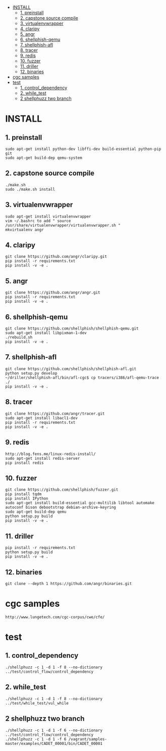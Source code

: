 <!-- TOC -->

- [INSTALL](#install)
	- [1. preinstall](#1-preinstall)
	- [2. capstone source compile](#2-capstone-source-compile)
	- [3. virtualenvwrapper](#3-virtualenvwrapper)
	- [4. claripy](#4-claripy)
	- [5. angr](#5-angr)
	- [6. shellphish-qemu](#6-shellphish-qemu)
	- [7. shellphish-afl](#7-shellphish-afl)
	- [8. tracer](#8-tracer)
	- [9. redis](#9-redis)
	- [10. fuzzer](#10-fuzzer)
	- [11. driller](#11-driller)
	- [12. binaries](#12-binaries)
- [cgc samples](#cgc-samples)
- [test](#test)
	- [1. control_dependency](#1-control_dependency)
	- [2. while_test](#2-while_test)
	- [2 shellphuzz two branch](#2-shellphuzz-two-branch)

<!-- /TOC -->

# INSTALL

## 1. preinstall  
	sudo apt-get install python-dev libffi-dev build-essential python-pip git  
	sudo apt-get build-dep qemu-system  
## 2. capstone source compile  
	./make.sh  
	sudo ./make.sh install  
## 3. virtualenvwrapper
	sudo apt-get install virtualenvwrapper  
	vim ~/.bashrc to add " source /usr/share/virtualenvwrapper/virtualenvwrapper.sh "  
	mkvirtualenv angr  
## 4. claripy  
	git clone https://github.com/angr/claripy.git  
	pip install -r requirements.txt  
	pip install -v -e .

## 5. angr  
	git clone https://github.com/angr/angr.git  
	pip install -r requirements.txt  
	pip install -v -e .

## 6. shellphish-qemu  
	git clone https://github.com/shellphish/shellphish-qemu.git  
	sudo apt-get install libpixman-1-dev  
	./rebuild.sh  
	pip install -v -e . 

## 7. shellphish-afl  
	git clone https://github.com/shellphish/shellphish-afl.git  
	python setup.py develop  
	~/driller/shellphish-afl/bin/afl-cgc$ cp tracers/i386/afl-qemu-trace ./  
	pip install -v -e .

## 8. tracer  
	git clone https://github.com/angr/tracer.git  
	sudo apt-get install libacl1-dev  
	pip install -r requirements.txt  
	pip install -v -e .  
 
## 9. redis  
	http://blog.fens.me/linux-redis-install/  
	sudo apt-get install redis-server  
	pip install redis  

## 10. fuzzer  
	git clone https://github.com/shellphish/fuzzer.git  
	pip install tqdm  
	pip install IPython  
	sudo apt-get install build-essential gcc-multilib libtool automake autoconf bison debootstrap debian-archive-keyring  
	sudo apt-get build-dep qemu  
	python setup.py build  
	pip install -v -e .  
## 11. driller  
	pip install -r requirements.txt  
	python setup.py build  
	pip install -v -e .  
## 12. binaries  
	git clone --depth 1 https://github.com/angr/binaries.git  

# cgc samples
	http://www.lungetech.com/cgc-corpus/cwe/cfe/
	
# test
## 1. control_dependency 
	./shellphuzz -c 1 -d 1 -f 8 --no-dictionary ../test/control_flow/control_dependency  

## 2. while_test
	./shellphuzz -c 1 -d 1 -f 8 --no-dictionary ../test/while_test/vul_while  


## 2 shellphuzz two branch
	./shellphuzz -c 1 -d 1 -f 6 --no-dictionary ../test/control_flow/control_dependency  
	./shellphuzz -c 1 -d 1 -f 6 /vagrant/samples-master/examples/CADET_00001/bin/CADET_00001  